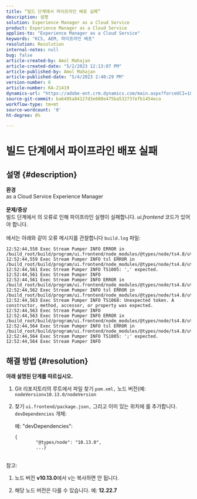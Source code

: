 ```yaml
---
title: “빌드 단계에서 파이프라인 배포 실패”
description: 설명
solution: Experience Manager as a Cloud Service
product: Experience Manager as a Cloud Service
applies-to: "Experience Manager as a Cloud Service"
keywords: "KCS, AEM, 파이프라인 배포"
resolution: Resolution
internal-notes: null
bug: false
article-created-by: Amol Mahajan
article-created-date: "5/2/2023 12:13:07 PM"
article-published-by: Amol Mahajan
article-published-date: "5/4/2023 2:40:29 PM"
version-number: 6
article-number: KA-21419
dynamics-url: "https://adobe-ent.crm.dynamics.com/main.aspx?forceUCI=1&pagetype=entityrecord&etn=knowledgearticle&id=ffe00cb1-e2e8-ed11-a7c6-6045bd006149"
source-git-commit: ba6495a84127d3e600e475ba532737efb1454eca
workflow-type: tm+mt
source-wordcount: '0'
ht-degree: 0%

---
```


# 빌드 단계에서 파이프라인 배포 실패

## 설명 {#description}

<b>환경</b>
<br>as a Cloud Service Experience Manager<br><br>
<b>문제/증상</b>
<br>빌드 단계에서 의 오류로 인해 파이프라인 실행이 실패합니다. *ui.frontend* 코드가 있어야 합니다.<br><br>
에서는 아래와 같이 오류 메시지를 관찰합니다 `build.log` 파일:




```
12:52:44,558 Exec Stream Pumper INFO ERROR in /build_root/build/program/ui.frontend/node_modules/@types/node/ts4.8/util.d.ts
12:52:44,559 Exec Stream Pumper INFO tsl ERROR in /build_root/build/program/ui.frontend/node_modules/@types/node/ts4.8/util.d.ts(1485,42)
12:52:44,561 Exec Stream Pumper INFO TS1005: ',' expected.
12:52:44,561 Exec Stream Pumper INFO
12:52:44,561 Exec Stream Pumper INFO ERROR in /build_root/build/program/ui.frontend/node_modules/@types/node/ts4.8/util.d.ts
12:52:44,562 Exec Stream Pumper INFO tsl ERROR in /build_root/build/program/ui.frontend/node_modules/@types/node/ts4.8/util.d.ts(1485,44)
12:52:44,563 Exec Stream Pumper INFO TS1068: Unexpected token. A constructor, method, accessor, or property was expected.
12:52:44,563 Exec Stream Pumper INFO
12:52:44,563 Exec Stream Pumper INFO ERROR in /build_root/build/program/ui.frontend/node_modules/@types/node/ts4.8/util.d.ts
12:52:44,564 Exec Stream Pumper INFO tsl ERROR in /build_root/build/program/ui.frontend/node_modules/@types/node/ts4.8/util.d.ts(1485,57)
12:52:44,564 Exec Stream Pumper INFO TS1005: ';' expected.
12:52:44,564 Exec Stream Pumper INFO
```



## 해결 방법 {#resolution}

<b>아래 설명된 단계를 따르십시오.</b>
1. Git 리포지토리의 루트에서 파일 찾기 `pom.xml,` 노드 버전(예: `nodeVersionv10.13.0/nodeVersion`


2. 찾기 `ui.frontend/package.json,` 그리고 이미 있는 위치에 를 추가합니다. `devDependencies` 개체:

   예: &quot;devDependencies&quot;:


   ```
   {
           "@types/node": "10.13.0",
           ...}
   ```



<br>참고:<br>


1. 노드 버전 <b>v10.13.0</b>에서 v는 복사하면 안 됩니다.


2. 해당 노드 버전은 다를 수 있습니다. 예: <b>12.22.7</b>

